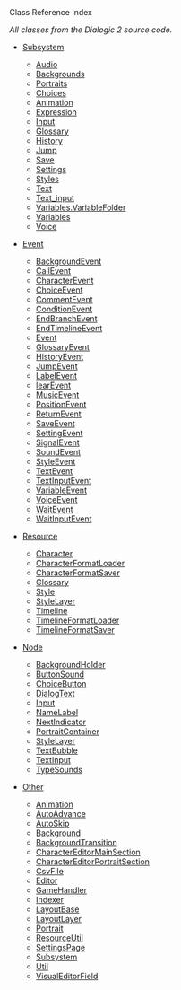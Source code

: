 
<div class="header-banner purple">
<div class="header-label purple">Class Reference Index</div>
</div>

*All classes from the Dialogic 2 source code.*

- [Subsystem]()
    - [Audio](classes/subsystem_audio.md)
    - [Backgrounds](classes/subsystem_backgrounds.md)
    - [Portraits](classes/subsystem_portraits.md)
    - [Choices](classes/subsystem_choices.md)
    - [Animation](classes/subsystem_animation.md)
    - [Expression](classes/subsystem_expression.md)
    - [Input](classes/subsystem_input.md)
    - [Glossary](classes/subsystem_glossary.md)
    - [History](classes/subsystem_history.md)
    - [Jump](classes/subsystem_jump.md)
    - [Save](classes/subsystem_save.md)
    - [Settings](classes/subsystem_settings.md)
    - [Styles](classes/subsystem_styles.md)
    - [Text](classes/subsystem_text.md)
    - [Text_input](classes/subsystem_text_input.md)
    - [Variables.VariableFolder](classes/subsystem_variables.variablefolder.md)
    - [Variables](classes/subsystem_variables.md)
    - [Voice](classes/subsystem_voice.md)

- [Event]()
    - [BackgroundEvent](classes/class_dialogicbackgroundevent.md)
    - [CallEvent](classes/class_dialogiccallevent.md)
    - [CharacterEvent](classes/class_dialogiccharacterevent.md)
    - [ChoiceEvent](classes/class_dialogicchoiceevent.md)
    - [CommentEvent](classes/class_dialogiccommentevent.md)
    - [ConditionEvent](classes/class_dialogicconditionevent.md)
    - [EndBranchEvent](classes/class_dialogicendbranchevent.md)
    - [EndTimelineEvent](classes/class_dialogicendtimelineevent.md)
    - [Event](classes/class_dialogicevent.md)
    - [GlossaryEvent](classes/class_dialogicglossaryevent.md)
    - [HistoryEvent](classes/class_dialogichistoryevent.md)
    - [JumpEvent](classes/class_dialogicjumpevent.md)
    - [LabelEvent](classes/class_dialogiclabelevent.md)
    - [learEvent](classes/class_dialogiclearevent.md)
    - [MusicEvent](classes/class_dialogicmusicevent.md)
    - [PositionEvent](classes/class_dialogicpositionevent.md)
    - [ReturnEvent](classes/class_dialogicreturnevent.md)
    - [SaveEvent](classes/class_dialogicsaveevent.md)
    - [SettingEvent](classes/class_dialogicsettingevent.md)
    - [SignalEvent](classes/class_dialogicsignalevent.md)
    - [SoundEvent](classes/class_dialogicsoundevent.md)
    - [StyleEvent](classes/class_dialogicstyleevent.md)
    - [TextEvent](classes/class_dialogictextevent.md)
    - [TextInputEvent](classes/class_dialogictextinputevent.md)
    - [VariableEvent](classes/class_dialogicvariableevent.md)
    - [VoiceEvent](classes/class_dialogicvoiceevent.md)
    - [WaitEvent](classes/class_dialogicwaitevent.md)
    - [WaitInputEvent](classes/class_dialogicwaitinputevent.md)

- [Resource]()
    - [Character](classes/class_dialogiccharacter.md)
    - [CharacterFormatLoader](classes/class_dialogiccharacterformatloader.md)
    - [CharacterFormatSaver](classes/class_dialogiccharacterformatsaver.md)
    - [Glossary](classes/class_dialogicglossary.md)
    - [Style](classes/class_dialogicstyle.md)
    - [StyleLayer](classes/class_dialogicstylelayer.md)
    - [Timeline](classes/class_dialogictimeline.md)
    - [TimelineFormatLoader](classes/class_dialogictimelineformatloader.md)
    - [TimelineFormatSaver](classes/class_dialogictimelineformatsaver.md)

- [Node]()
    - [BackgroundHolder](classes/class_dialogicnode_backgroundholder.md)
    - [ButtonSound](classes/class_dialogicnode_buttonsound.md)
    - [ChoiceButton](classes/class_dialogicnode_choicebutton.md)
    - [DialogText](classes/class_dialogicnode_dialogtext.md)
    - [Input](classes/class_dialogicnode_input.md)
    - [NameLabel](classes/class_dialogicnode_namelabel.md)
    - [NextIndicator](classes/class_dialogicnode_nextindicator.md)
    - [PortraitContainer](classes/class_dialogicnode_portraitcontainer.md)
    - [StyleLayer](classes/class_dialogicnode_stylelayer.md)
    - [TextBubble](classes/class_dialogicnode_textbubble.md)
    - [TextInput](classes/class_dialogicnode_textinput.md)
    - [TypeSounds](classes/class_dialogicnode_typesounds.md)

- [Other]()
    - [Animation](classes/class_dialogicanimation.md)
    - [AutoAdvance](classes/class_dialogicautoadvance.md)
    - [AutoSkip](classes/class_dialogicautoskip.md)
    - [Background](classes/class_dialogicbackground.md)
    - [BackgroundTransition](classes/class_dialogicbackgroundtransition.md)
    - [CharacterEditorMainSection](classes/class_dialogiccharactereditormainsection.md)
    - [CharacterEditorPortraitSection](classes/class_dialogiccharactereditorportraitsection.md)
    - [CsvFile](classes/class_dialogiccsvfile.md)
    - [Editor](classes/class_dialogiceditor.md)
    - [GameHandler](classes/class_dialogicgamehandler.md)
    - [Indexer](classes/class_dialogicindexer.md)
    - [LayoutBase](classes/class_dialogiclayoutbase.md)
    - [LayoutLayer](classes/class_dialogiclayoutlayer.md)
    - [Portrait](classes/class_dialogicportrait.md)
    - [ResourceUtil](classes/class_dialogicresourceutil.md)
    - [SettingsPage](classes/class_dialogicsettingspage.md)
    - [Subsystem](classes/class_dialogicsubsystem.md)
    - [Util](classes/class_dialogicutil.md)
    - [VisualEditorField](classes/class_dialogicvisualeditorfield.md)

